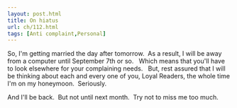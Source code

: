 ```yaml
---
layout: post.html
title: On hiatus
url: ch/112.html
tags: [Anti complaint,Personal]
---
```

So, I'm getting married the day after tomorrow.  As a result, I will be away from a computer until September 7th or so.   Which means that you'll have to look elsewhere for your complaining needs.   But, rest assured that I will be thinking about each and every one of you, Loyal Readers, the whole time I'm on my honeymoon.  Seriously.

And I'll be back.  But not until next month.  Try not to miss me too much.
